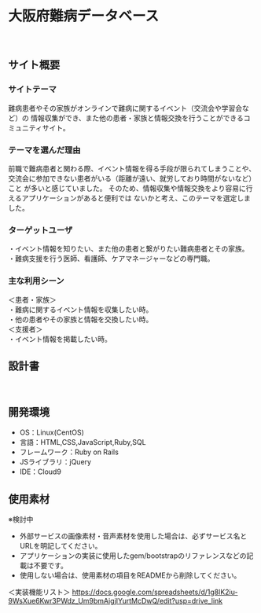 # 大阪府難病データベース
​
## サイト概要
### サイトテーマ
難病患者やその家族がオンラインで難病に関するイベント（交流会や学習会など）の
情報収集ができ、また他の患者・家族と情報交換を行うことができるコミュニティサイト。
​
### テーマを選んだ理由
前職で難病患者と関わる際、イベント情報を得る手段が限られてしまうことや、
交流会に参加できない患者がいる（距離が遠い、就労しており時間がないなど）こと
が多いと感じていました。
そのため、情報収集や情報交換をより容易に行えるアプリケーションがあると便利では
ないかと考え、このテーマを選定しました。
​
### ターゲットユーザ
・イベント情報を知りたい、また他の患者と繋がりたい難病患者とその家族。<br>
・難病支援を行う医師、看護師、ケアマネージャーなどの専門職。
​
### 主な利用シーン
＜患者・家族＞<br>
・難病に関するイベント情報を収集したい時。<br>
・他の患者やその家族と情報を交換したい時。<br>
＜支援者＞<br>
・イベント情報を掲載したい時。
​
## 設計書
​
## 開発環境
- OS：Linux(CentOS)
- 言語：HTML,CSS,JavaScript,Ruby,SQL
- フレームワーク：Ruby on Rails
- JSライブラリ：jQuery
- IDE：Cloud9
​
## 使用素材
※検討中
- 外部サービスの画像素材・音声素材を使用した場合は、必ずサービス名とURLを明記してください。
- アプリケーションの実装に使用したgem/bootstrapのリファレンスなどの記載は不要です。
- 使用しない場合は、使用素材の項目をREADMEから削除してください。

＜実装機能リスト＞
https://docs.google.com/spreadsheets/d/1g8lK2iu-9WsXue6Kwr3PWdz_Um9bmAigjIYurtMcDwQ/edit?usp=drive_link
